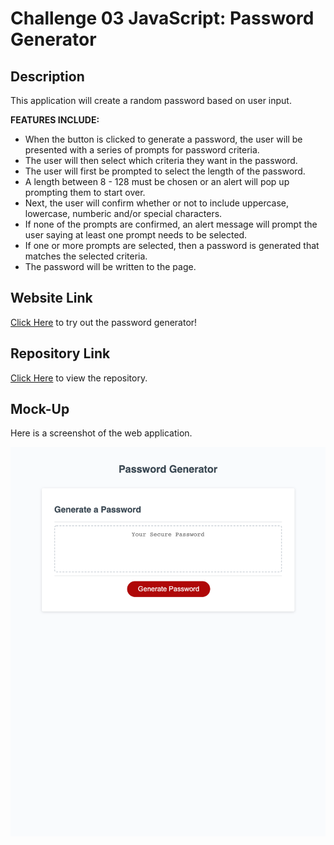 # Challenge 03 JavaScript: Password Generator

## Description
This application will create a random password based on user input. 

**FEATURES INCLUDE:**
 * When the button is clicked to generate a password, the user will be presented with a series of prompts for password criteria.
 * The user will then select which criteria they want in the password.
 * The user will first be prompted to select the length of the password. 
 * A length between 8 - 128 must be chosen or an alert will pop up prompting them to start over.
 * Next, the user will confirm whether or not to include uppercase, lowercase, numberic and/or special characters.
 * If none of the prompts are confirmed, an alert message will prompt the user saying at least one prompt needs to be selected.
 * If one or more prompts are selected, then a password is generated that matches the selected criteria.
 * The password will be written to the page.

## Website Link
[Click Here](https://mich-hales.github.io/module-03-challenge/Develop/index.html) to try out the password generator!

## Repository Link
[Click Here](https://github.com/mich-hales/module-03-challenge) to view the repository.

## Mock-Up
Here is a screenshot of the web application.

![Screenshot of application](./Assets/challenge-3-screenshot.html.png)
